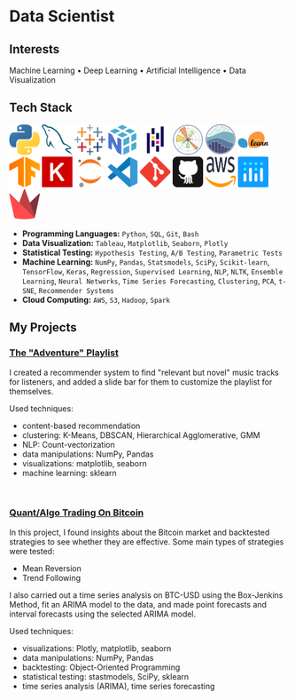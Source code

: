 # Data Scientist

## Interests

Machine Learning • Deep Learning • Artificial Intelligence • Data Visualization

## Tech Stack

<p>
      <img src="https://github.com/jonathan-yeung/logos/blob/main/python.svg" alt="python" width="55" height="55"/>
      <img src="https://github.com/jonathan-yeung/logos/blob/main/mysql-icon.svg" alt="mysql" width="55" height="55"/>
      <img src="https://github.com/jonathan-yeung/logos/blob/main/tableau-icon.svg" alt="tableau" width="55" height="55"/>
      <img src="https://github.com/jonathan-yeung/logos/blob/main/numpy.svg" alt="numpy" width="55" height="55"/>
      <img src="https://github.com/jonathan-yeung/logos/blob/main/pandas.svg" alt="pandas" width="55" height="55"/>
      <img src="https://github.com/jonathan-yeung/logos/blob/main/matplotlib.svg" alt="matplotlib" width="55" height="55"/>
      <img src="https://github.com/jonathan-yeung/logos/blob/main/seaborn.svg" alt="seaborn" width="55" height="55"/>
      <img src="https://github.com/jonathan-yeung/logos/blob/main/scikit-learn.svg" alt="sklearn" width="55" height="55"/>
      <img src="https://github.com/jonathan-yeung/logos/blob/main/tensorflow.svg" alt="tensorflow" width="55" height="55"/>
      <img src="https://github.com/jonathan-yeung/logos/blob/main/keras.svg" alt="keras" width="55" height="55"/>
      <img src="https://github.com/jonathan-yeung/logos/blob/main/jupyter.svg" alt="jupyter" width="55" height="55"/>
      <img src="https://github.com/jonathan-yeung/logos/blob/main/vscode.svg" alt="code" width="55" height="55"/>
      <img src="https://github.com/jonathan-yeung/logos/blob/main/git.svg" alt="git" width="55" height="55"/> 
      <img src="https://github.com/jonathan-yeung/logos/blob/main/github.svg" alt="github" width="55" height="55"/> 
      <img src="https://github.com/jonathan-yeung/logos/blob/main/aws.svg" alt="aws" width="55" height="55"/>
      <img src="https://github.com/jonathan-yeung/logos/blob/main/plotly-icon.svg" alt="plotly" width="55" height="55"/>
      <img src="https://github.com/jonathan-yeung/logos/blob/main/streamlit.svg" alt="streamlit" width="55" height="55"/>
</p>

- **Programming Languages:** `Python`, `SQL`, `Git`, `Bash`
- **Data Visualization:** `Tableau`, `Matplotlib`, `Seaborn`, `Plotly`
- **Statistical Testing:** `Hypothesis Testing`, `A/B Testing`, `Parametric Tests`
- **Machine Learning:** `NumPy`, `Pandas`, `Statsmodels`, `SciPy`, `Scikit-learn`, `TensorFlow`, `Keras`, `Regression`, `Supervised Learning`, `NLP`, `NLTK`, `Ensemble Learning`, `Neural Networks`, `Time Series Forecasting`, `Clustering`, `PCA`, `t-SNE`, `Recommender Systems`
- **Cloud Computing:** `AWS`, `S3`, `Hadoop`, `Spark`

## My Projects
### [The "Adventure" Playlist](https://www.github.com/jonathan-yeung/adventure_playlist)
I created a recommender system to find "relevant but novel" music tracks for listeners, and added a slide bar for them to customize the playlist for themselves.

Used techniques:
- content-based recommendation
- clustering: K-Means, DBSCAN, Hierarchical Agglomerative, GMM
- NLP: Count-vectorization
- data manipulations: NumPy, Pandas
- visualizations: matplotlib, seaborn
- machine learning: sklearn

&nbsp;

### [Quant/Algo Trading On Bitcoin](https://www.github.com/jonathan-yeung/trading_strategies)
In this project, I found insights about the Bitcoin market and backtested strategies to see whether they are effective.
Some main types of strategies were tested:
- Mean Reversion
- Trend Following

I also carried out a time series analysis on BTC-USD using the Box-Jenkins Method, fit an ARIMA model to the data, and made point forecasts and interval forecasts using the selected ARIMA model.

Used techniques:
- visualizations: Plotly, matplotlib, seaborn
- data manipulations: NumPy, Pandas
- backtesting: Object-Oriented Programming
- statistical testing: stastmodels, SciPy, sklearn
- time series analysis (ARIMA), time series forecasting

<!--
**jonathan-yeung/jonathan-yeung** is a ✨ _special_ ✨ repository because its `README.md` (this file) appears on your GitHub profile.

Here are some ideas to get you started:

- 🔭 I’m currently working on ...
- 🌱 I’m currently learning ...
- 👯 I’m looking to collaborate on ...
- 🤔 I’m looking for help with ...
- 💬 Ask me about ...
- 📫 How to reach me: ...
- 😄 Pronouns: ...
- ⚡ Fun fact: ...
-->

